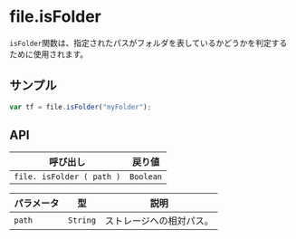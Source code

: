 # file.isFolder

`isFolder`関数は、指定されたパスがフォルダを表しているかどうかを判定するために使用されます。

## サンプル

```javascript
var tf = file.isFolder("myFolder");
```

## API

| 呼び出し | 戻り値 |
|---|---|
| `file. isFolder ( path )` | `Boolean` |

| パラメータ | 型 | 説明 |
|---|---|---|
| `path` | `String` | ストレージへの相対パス。 |